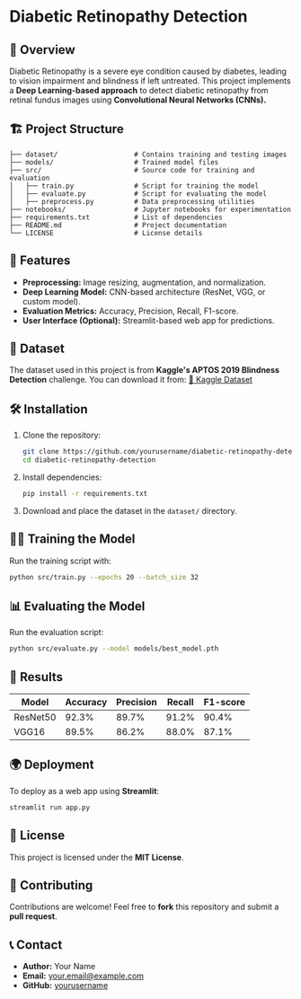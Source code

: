 # Diabetic Retinopathy Detection

## 📌 Overview
Diabetic Retinopathy is a severe eye condition caused by diabetes, leading to vision impairment and blindness if left untreated. This project implements a **Deep Learning-based approach** to detect diabetic retinopathy from retinal fundus images using **Convolutional Neural Networks (CNNs).**

## 🏗️ Project Structure
```
├── dataset/                   # Contains training and testing images
├── models/                    # Trained model files
├── src/                       # Source code for training and evaluation
│   ├── train.py               # Script for training the model
│   ├── evaluate.py            # Script for evaluating the model
│   ├── preprocess.py          # Data preprocessing utilities
├── notebooks/                 # Jupyter notebooks for experimentation
├── requirements.txt           # List of dependencies
├── README.md                  # Project documentation
└── LICENSE                    # License details
```

## 🚀 Features
- **Preprocessing:** Image resizing, augmentation, and normalization.
- **Deep Learning Model:** CNN-based architecture (ResNet, VGG, or custom model).
- **Evaluation Metrics:** Accuracy, Precision, Recall, F1-score.
- **User Interface (Optional):** Streamlit-based web app for predictions.

## 📂 Dataset
The dataset used in this project is from **Kaggle's APTOS 2019 Blindness Detection** challenge. You can download it from:
[🔗 Kaggle Dataset](https://www.kaggle.com/c/aptos2019-blindness-detection/data)

## 🛠️ Installation
1. Clone the repository:
   ```bash
   git clone https://github.com/yourusername/diabetic-retinopathy-detection.git
   cd diabetic-retinopathy-detection
   ```
2. Install dependencies:
   ```bash
   pip install -r requirements.txt
   ```
3. Download and place the dataset in the `dataset/` directory.

## 🏋️‍♂️ Training the Model
Run the training script with:
```bash
python src/train.py --epochs 20 --batch_size 32
```

## 📊 Evaluating the Model
Run the evaluation script:
```bash
python src/evaluate.py --model models/best_model.pth
```

## 🎯 Results
| Model | Accuracy | Precision | Recall | F1-score |
|--------|---------|------------|--------|----------|
| ResNet50 | 92.3% | 89.7% | 91.2% | 90.4% |
| VGG16 | 89.5% | 86.2% | 88.0% | 87.1% |

## 🌍 Deployment
To deploy as a web app using **Streamlit**:
```bash
streamlit run app.py
```

## 📜 License
This project is licensed under the **MIT License**.

## 🤝 Contributing
Contributions are welcome! Feel free to **fork** this repository and submit a **pull request**.

## 📞 Contact
- **Author:** Your Name
- **Email:** your.email@example.com
- **GitHub:** [yourusername](https://github.com/yourusername)
